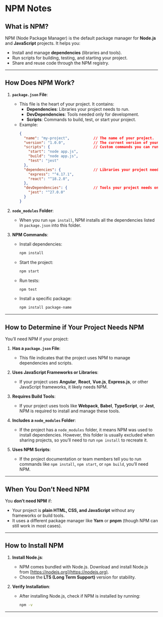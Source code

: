 # NPM Notes

## What is NPM?
NPM (Node Package Manager) is the default package manager for **Node.js** and **JavaScript** projects. It helps you:
- Install and manage **dependencies** (libraries and tools).
- Run scripts for building, testing, and starting your project.
- Share and reuse code through the NPM registry.

---

## How Does NPM Work?
1. **`package.json` File**:
   - This file is the heart of your project. It contains:
     - **Dependencies**: Libraries your project needs to run.
     - **DevDependencies**: Tools needed only for development.
     - **Scripts**: Commands to build, test, or start your project.
   - Example:
     ```json
     {
       "name": "my-project",           // The name of your project.
       "version": "1.0.0",             // The current version of your project.
       "scripts": {                    // Custom commands you can run using `npm run <script-name>`.
         "start": "node app.js",
         "build": "node app.js",
         "test": "jest"
       },
       "dependencies": {               // Libraries your project needs to run in production.
         "express": "^4.17.1",
         "react": "^18.2.0",
       },
       "devDependencies": {            // Tools your project needs only during development.
         "jest": "^27.0.0"
       }
     }
     ```

2. **`node_modules` Folder**:
   - When you run `npm install`, NPM installs all the dependencies listed in `package.json` into this folder.

3. **NPM Commands**:
   - Install dependencies:
     ```bash
     npm install
     ```
   - Start the project:
     ```bash
     npm start
     ```
   - Run tests:
     ```bash
     npm test
     ```
   - Install a specific package:
     ```bash
     npm install package-name
     ```

---

## How to Determine if Your Project Needs NPM
You’ll need NPM if your project:
1. **Has a `package.json` File**:
   - This file indicates that the project uses NPM to manage dependencies and scripts.

2. **Uses JavaScript Frameworks or Libraries**:
   - If your project uses **Angular**, **React**, **Vue.js**, **Express.js**, or other JavaScript frameworks, it likely needs NPM.

3. **Requires Build Tools**:
   - If your project uses tools like **Webpack**, **Babel**, **TypeScript**, or **Jest**, NPM is required to install and manage these tools.

4. **Includes a `node_modules` Folder**:
   - If the project has a `node_modules` folder, it means NPM was used to install dependencies. However, this folder is usually excluded when sharing projects, so you’ll need to run `npm install` to recreate it.

5. **Uses NPM Scripts**:
   - If the project documentation or team members tell you to run commands like `npm install`, `npm start`, or `npm build`, you’ll need NPM.

---

## When You Don’t Need NPM
You **don’t need NPM** if:
- Your project is **plain HTML, CSS, and JavaScript** without any frameworks or build tools.
- It uses a different package manager like **Yarn** or **pnpm** (though NPM can still work in most cases).

---

## How to Install NPM
1. **Install Node.js**:
   - NPM comes bundled with Node.js. Download and install Node.js from [https://nodejs.org](https://nodejs.org).
   - Choose the **LTS (Long Term Support)** version for stability.

2. **Verify Installation**:
   - After installing Node.js, check if NPM is installed by running:
     ```bash
     npm -v
     ```

---
